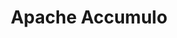 ---
codehost: https://github.com/apache/accumulo
linkedin: https://linkedin.com/groups/4554913
logohandle: apache_accumulo
sort: accumulo
tags:
- apache
title: Apache Accumulo
twitter: https://x.com/apacheaccumulo
website: https://accumulo.apache.org/
wikipedia: https://en.m.wikipedia.org/wiki/Apache_Accumulo
---